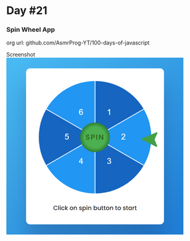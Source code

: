 # Day #21

### Spin Wheel App
org url: github.com/AsmrProg-YT/100-days-of-javascript

Screenshot
![sc](./screenshot.jpg)